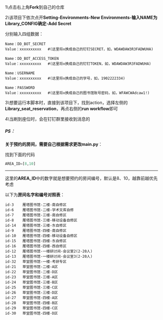 1\点击右上角**Fork**到自己的仓库

2\该项目下依次点开**Setting-Environments-New Environments-输入NAME为Library_CONFIG确定-Add Secret**

分别输入四组数据：

```
Name：DD_BOT_SECRET
Value：xxxxxxxxxx   #(这里将x换成自己的钉钉SECRET，如，WDAWDAW3R3FADWUHA)

Name：DD_BOT_ACCESS_TOKEN
Value：xxxxxxxxxx   #(这里将x换成自己的钉钉TOKEN，如，WDAWDAW3R3FADWUHA)

Name：USERNAME
Value：xxxxxxxxxx   #(这里将x换成自己的学号，如，1902222334)

Name：PASSWORD
Value：xxxxxxxxxx   #(这里将x换成自己的图书馆账号密码，如，WFAWCWAdcaw1!)
```

3\想要运行本脚本时，直接到该项目下，找到action，选择左侧的**Library_seat_reservation**，再点右侧的**run workflow**即可

4\当刷到座位时，会在钉钉群里接收到消息的



##### PS：

**关于预约的房间，需要自己根据需求更改main.py**：

找到下面的代码

```python
AREA_ID=[8,10] 
```

****

这里的**AREA_ID**中的数字就是想要预约的房间编号，默认是8、10，越靠前越优先考虑



以下为**房间名字和编号对照表**：

```
id-3	雁塔图书馆-二楼-南自修区
id-6	雁塔图书馆-二楼-学术文库自修
id-7	雁塔图书馆-三楼-南自修区
id-8	雁塔图书馆-三楼-移动设备自修区
id-14	雁塔图书馆-三楼-东自修区
id-9	雁塔图书馆-四楼-南自修区 
id-10	雁塔图书馆-四楼-移动设备自修区
id-15	雁塔图书馆-四楼-东自修区
id-16	雁塔图书馆-四楼-西自修区
id-12	雁塔图书馆-一楼研讨间-会议室2(2-20人)
id-13	雁塔图书馆-一楼研讨间-会议室3(2-20人)
id-32	草堂图书馆-一楼-考研专区
id-21	草堂图书馆-二楼-A区
id-22	草堂图书馆-二楼-D区
id-23	草堂图书馆-三楼-A区
id-24	草堂图书馆-三楼-B区
id-25	草堂图书馆-三楼-C区
id-26	草堂图书馆-三楼-D区
id-27	草堂图书馆-四楼-A区
id-28	草堂图书馆-四楼-B区
id-29	草堂图书馆-四楼-C区
id-30	草堂图书馆-四楼-D区
```

